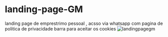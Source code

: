 # landing-page-GM
landing page de emprestrimo pessoal , acsso via whatsapp
com pagina de politica de privacidade
barra para aceitar os cookies
![landingpagegm](https://user-images.githubusercontent.com/103598606/184159578-5150175f-eeb4-4224-8f35-72cfb537d631.png)
